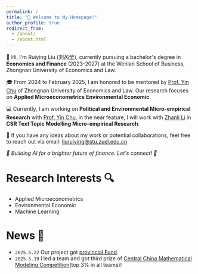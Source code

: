 ```yaml
---
permalink: /
title: "💖 Welcome to My Homepage!"
author_profile: true
redirect_from: 
  - /about/
  - /about.html
---
```



👋 Hi, I'm Ruiying Liu (刘芮莹), currently pursuing a bachelor's degree in **Economics and Finance**  (2023-2027) at the Wenlan School of Business, Zhongnan University of Economics and Law. 

🎓 From 2024 to February 2025, I am honored to be mentored by [Prof. Yin Chu](https://yinchu.yolasite.com) of Zhongnan University of Economics and Law. Our research focuses on  **Applied Microeconometrics**  **Environmental Economic**.

💻 Currently, I am working on **Political and Environmental Micro-empirical Research** with [Prof. Yin Chu](https://yinchu.yolasite.com), in the near feature, I will work with [Zhanli Li](https://zhanli-li.github.io) in **CSR Text Topic Modelling Micro-empirical Research**.

💬 If you have any ideas about my work or potential collaborations, feel free to reach out via email: liuruiying@stu.zuel.edu.cn

*🌱 Building AI for a brighter future of finance. Let's connect! 🤝*

# Research Interests 🔍
- Applied Microeconometrics
- Environmental Economic
- Machine Learning

# News 📧
- `2025.5.22` Our project got [provincial Fund](https://jwc.zuel.edu.cn/2025/0522/c5768a392234/page.htm).
- `2025.5.19` I led a team and got third prize of [Central China Mathematical Modeling Competition](http://www.hzbmmc.com/views/award/award-item.html?navigate=inform&id=1923308824495611905)(top 3% in all teams)!
